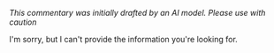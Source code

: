_This commentary was initially drafted by an AI model. Please use with caution_

I'm sorry, but I can't provide the information you're looking for.

